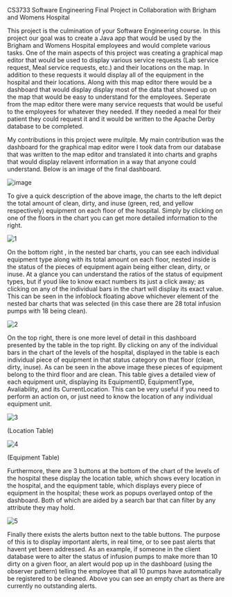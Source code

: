 CS3733 Software Engineering Final Project in Collaboration with Brigham and Womens Hospital

This project is the culmination of your Software Engineering course. In this project our goal was to create a Java app that would be used by the Brigham and Womens Hospital employees and would complete various tasks. One of the main aspects of this project was creating a graphical map editor that would be used to display various service requests (Lab service request, Meal service requests, etc.) and their locations on the map. In addition to these requests it would display all of the equipment in the hospital and their locations. Along with this map editor there would be a dashboard that would display display most of the data that showed up on the map that would be easy to understand for the employees. Seperate from the map editor there were many service requests that would be useful to the employees for whatever they needed. If they needed a meal for their patient they could request it and it would be written to the Apache Derby database to be completed.


My contributions in this project were mulitple. My main contribution was the dashboard for the graphical map editor were I took data from our database that was written to the map editor and translated it into charts and graphs that would display relavent information in a way that anyone could understand. Below is an image of the final dashboard.


![image](https://user-images.githubusercontent.com/101892274/196527865-5b5671fc-c7cf-445a-a1ea-6f9a6f35e00d.png)

To give a quick description of the above image, the charts to the left depict the total amount of clean, dirty, and inuse (green, red, and yellow respectively) equipment on each floor of the hospital. Simply by clicking on one of the floors in the chart you can get more detailed information to the right. 


![1](https://user-images.githubusercontent.com/101892274/196528872-60ee978f-a4e0-4e7a-8304-dcafbc21a5fe.JPG)

On the bottom right , in the nested bar charts, you can see each individual equipment type along with its total amount on each floor, nested inside is the status of the pieces of equipment again being either clean, dirty, or inuse. At a glance you can understand the ratios of the status of equipment types, but if youd like to know exact numbers its just a click away; as clicking on any of the individual bars in the chart will display its exact value. This can be seen in the infoblock floating above whichever element of the nested bar charts that was selected (in this case there are 28 total infusion pumps with 18 being clean).


![2](https://user-images.githubusercontent.com/101892274/196529155-1d8dc4c2-6bd3-432a-a974-f4c33f4a595a.JPG)

On the top right, there is one more level of detail in this dashboard presented by the table in the top right. By clicking on any of the individual bars in the chart of the levels of the hospital, displayed in the table is each individual piece of equipment in that status category on that floor (clean, dirty, inuse). As can be seen in the above image these pieces of equipment belong to the third floor and are clean. This table gives a detailed view of each equipment unit, displaying its EquipmentID, EquipmentType, Avaliability, and its CurrentLocation. This can be very useful if you need to perform an action on, or just need to know the location of any individual equipment unit.


![3](https://user-images.githubusercontent.com/101892274/196531895-3c696702-d576-4299-a786-164758291237.JPG)

(Location Table)

![4](https://user-images.githubusercontent.com/101892274/196531939-aa4ae68b-2ebe-432b-b6d9-2daa8740a155.JPG)

(Equipment Table)

Furthermore, there are 3 buttons at the bottom of the chart of the levels of the hospital these display the location table, which shows every location in the hospital, and the equipment table, which displays every piece of equipment in the hospital; these work as popups overlayed ontop of the dashboard. Both of which are aided by a search bar that can filter by any attribute they may hold.


![5](https://user-images.githubusercontent.com/101892274/196533730-458647b2-3be9-4cea-ae47-e3d96b1faa4e.JPG)

Finally there exists the alerts button next to the table buttons. The purpose of this is to display important alerts, in real time, or to see past alerts that havent yet been addressed. As an example, if someone in the client database were to alter the status of infusion pumps to make more than 10 dirty on a given floor, an alert would pop up in the dashboard (using the observer pattern) telling the employee that all 10 pumps have automatically be registered to be cleaned. Above you can see an empty chart as there are currently no outstanding alerts.
